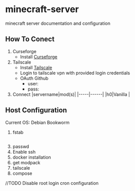# minecraft-server
minecraft server documentation and configuration

## How To Conect
1. Curseforge
   - Install [Curseforge](https://www.curseforge.com/download/app#download-options)
3. Tailscale
   - Install [Tailscale](https://tailscale.com/download/windows)
   - Login to tailscale vpn with provided login credentials
   - OAuth Github
        - user: 
        - pass: 
5. Connect
|servername|mod(s)|
|-----|------|
|h0|Vanilla |


## Host Configuration
Current OS: Debian Bookworm 

1. fstab
```
```
3. passwd
5. Enable ssh
6. docker installation
7. get modpack
8. tailscale
9. compose

//TODO
Disable root login
cron configuration

